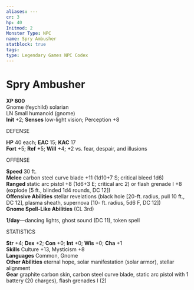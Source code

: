 ```yaml
---
aliases: ---
cr: 3
hp: 40
Initmod: 2
Monster Type: NPC
name: Spry Ambusher
statblock: true
tags: 
type: Legendary Games NPC Codex
---
```


# Spry Ambusher

**XP 800**  
Gnome (feychild) solarian  
LN Small humanoid (gnome)  
**Init** +2; **Senses** low-light vision; Perception +8

DEFENSE

**HP** 40 each; **EAC** 15; **KAC** 17  
**Fort** +5; **Ref** +5; **Will** +4; +2 vs. fear, despair, and illusions

OFFENSE

**Speed** 30 ft.  
**Melee** carbon steel curve blade +11 (1d10+7 S; critical bleed 1d6)  
**Ranged** static arc pistol +8 (1d6+3 E; critical arc 2) or flash grenade I +8 (explode \[5 ft., blinded 1d4 rounds, DC 12\])  
**Offensive Abilities** stellar revelations (black hole \[20-ft. radius, pull 10 ft., DC 12\], plasma sheath, supernova \[10- ft. radius, 5d6 F, DC 12\])  
**Gnome Spell-Like Abilities** (CL 3rd)

**1/day**—dancing lights, ghost sound (DC 11), token spell

STATISTICS

**Str** +4; **Dex** +2; **Con** +0; **Int** +0; **Wis** +0; **Cha** +1  
**Skills** Culture +13, Mysticism +8  
**Languages** Common, Gnome  
**Other Abilities** eternal hope, solar manifestation (solar armor), stellar alignment  
**Gear** graphite carbon skin, carbon steel curve blade, static arc pistol with 1 battery (20 charges), flash grenades I (2)
